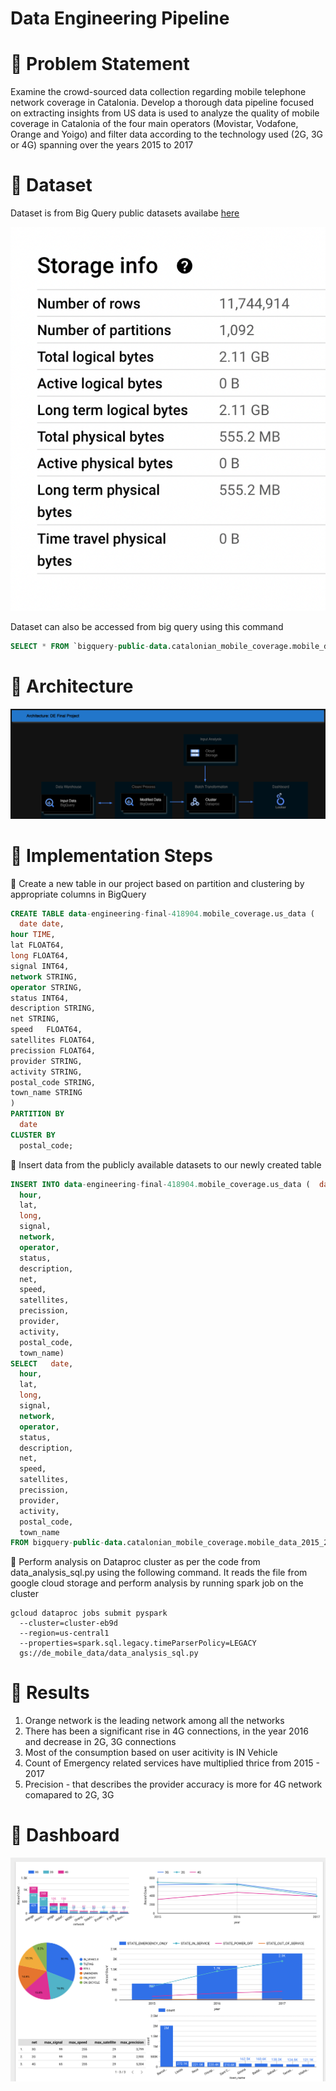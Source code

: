 # Data Engineering Pipeline

# 🔺 Problem Statement

Examine the crowd-sourced data collection regarding mobile telephone network coverage in Catalonia. Develop a thorough data pipeline focused on extracting insights from US data is used to analyze the quality of mobile coverage in Catalonia of the four main operators (Movistar, Vodafone, Orange and Yoigo) and filter data according to the technology used (2G, 3G or 4G) spanning over the years 2015 to 2017

# 🔺 Dataset

Dataset is from Big Query public datasets availabe [here](https://console.cloud.google.com/marketplace/product/gencat/cell_coverage?project=data-engineering-final-418904)

![img](https://github.com/sarathchandrikak/Data-Engineering/blob/main/project/data-info.png)

Dataset can also be accessed from big query using this command 

```sql
SELECT * FROM `bigquery-public-data.catalonian_mobile_coverage.mobile_data_2015_2017` LIMIT 1000
```

# 🔺 Architecture

![img](https://github.com/sarathchandrikak/Data-Engineering/blob/main/project/ip_pic.drawio.png)


# 🔺 Implementation Steps


🔺 Create a new table in our project based on partition and clustering by appropriate columns in BigQuery 

```sql
CREATE TABLE data-engineering-final-418904.mobile_coverage.us_data (
  date date,
hour TIME,	
lat	FLOAT64,	
long FLOAT64,	
signal INT64,	
network STRING,	
operator STRING,	
status INT64,	
description STRING,	
net STRING,	
speed	FLOAT64,	
satellites FLOAT64,	
precission FLOAT64,	
provider STRING,	
activity STRING,	
postal_code STRING,	
town_name STRING	
)
PARTITION BY
  date
CLUSTER BY
  postal_code;
```

🔺 Insert data from the publicly available datasets to our newly created table

```sql
INSERT INTO data-engineering-final-418904.mobile_coverage.us_data (  date,
  hour,
  lat,
  long,
  signal,
  network,
  operator,
  status,
  description,
  net,
  speed,
  satellites,
  precission,
  provider,
  activity,
  postal_code,
  town_name)
SELECT   date,
  hour,
  lat,
  long,
  signal,
  network,
  operator,
  status,
  description,
  net,
  speed,
  satellites,
  precission,
  provider,
  activity,
  postal_code,
  town_name
FROM bigquery-public-data.catalonian_mobile_coverage.mobile_data_2015_2017;
```

🔺 Perform analysis on Dataproc cluster as per the code from data_analysis_sql.py using the following command. It reads the file from google cloud storage and perform analysis by running spark job on the cluster

      
    gcloud dataproc jobs submit pyspark  
      --cluster=cluster-eb9d       
      --region=us-central1       
      --properties=spark.sql.legacy.timeParserPolicy=LEGACY       
      gs://de_mobile_data/data_analysis_sql.py 

# 🔺 Results

1. Orange network is the leading network among all the networks
2. There has been a significant rise in 4G connections, in the year 2016 and decrease in 2G, 3G connections
3. Most of the consumption based on user acitivity is IN Vehicle
4. Count of Emergency related services have multiplied thrice from 2015 - 2017
5. Precision - that describes the provider accuracy is more for 4G network comapared to 2G, 3G

# 🔺 Dashboard

![img](https://github.com/sarathchandrikak/Data-Engineering/blob/main/project/dashboard.png)



